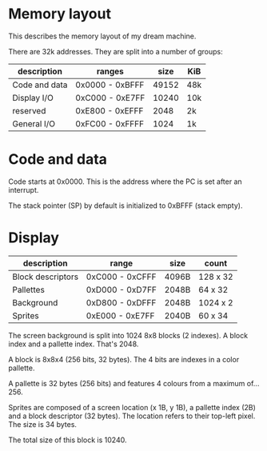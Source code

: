Memory layout
=============

This describes the memory layout of my dream machine.

There are 32k addresses. They are split into a number of groups:

| description   | ranges          | size  | KiB |
|---------------|-----------------|-------|-----|
| Code and data | 0x0000 - 0xBFFF | 49152 | 48k |
| Display I/O   | 0xC000 - 0xE7FF | 10240 | 10k |
| reserved      | 0xE800 - 0xEFFF |  2048 |  2k |
| General I/O   | 0xFC00 - 0xFFFF |  1024 |  1k |

Code and data
=============

Code starts at 0x0000. This is the address where the PC is set after an interrupt.

The stack pointer (SP) by default is initialized to 0xBFFF (stack empty).

Display
=======

| description           | range             | size  | count          |
|-----------------------|-------------------|-------|----------------|
| Block descriptors     | 0xC000 - 0xCFFF   | 4096B | 128 x 32       |
| Pallettes             | 0xD000 - 0xD7FF   | 2048B | 64 x 32        |
| Background            | 0xD800 - 0xDFFF   | 2048B | 1024 x 2       |
| Sprites               | 0xE000 - 0xE7FF   | 2040B | 60 x 34        |

The screen background is split into 1024 8x8 blocks (2 indexes). A block index and a pallette index. That's 2048.

A block is 8x8x4 (256 bits, 32 bytes). The 4 bits are indexes in a color pallette.

A pallette is 32 bytes (256 bits) and features 4 colours from a maximum of... 256.

Sprites are composed of a screen location (x 1B, y 1B), a pallette index (2B) and a block descriptor (32 bytes). The location refers to their top-left pixel. The size is 34 bytes.

The total size of this block is 10240.
